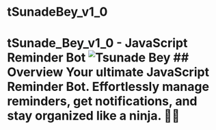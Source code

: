 # tSunadeBey_v1_0
# tSunade_Bey_v1_0 - JavaScript Reminder Bot  ![Tsunade Bey](tsunade_bey_image.jpg)  ## Overview  Your ultimate JavaScript Reminder Bot. Effortlessly manage reminders, get notifications, and stay organized like a ninja. 📆🥷
